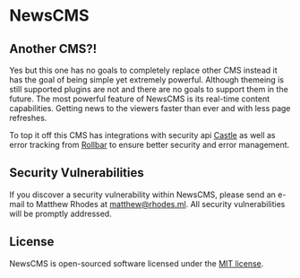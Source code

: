 # NewsCMS

## Another CMS?!

Yes but this one has no goals to completely replace other CMS instead it has the goal of being simple yet extremely powerful. Although themeing is still supported plugins are not and there are no goals to support them in the future. The most powerful feature of NewsCMS is its real-time content capabilities. Getting news to the viewers faster than ever and with less page refreshes.

To top it off this CMS has integrations with security api [Castle](https://castle.io) as well as error tracking from [Rollbar](https://rollbar.com) to ensure better security and error management.

## Security Vulnerabilities

If you discover a security vulnerability within NewsCMS, please send an e-mail to Matthew Rhodes at [matthew@rhodes.ml](mailto:matthew@rhodes.ml). All security vulnerabilities will be promptly addressed.

## License

NewsCMS is open-sourced software licensed under the [MIT license](http://opensource.org/licenses/MIT).
